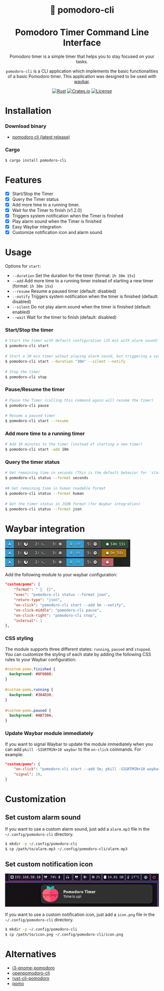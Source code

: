 <div align="center">

#  pomodoro-cli
# Pomodoro Timer Command Line Interface

Pomodoro timer is a simple timer that helps you to stay focused on your tasks.

`pomodoro-cli` is a CLI application which implements the basic functionalities of a basic Pomodoro timer. This application was designed to be used with [waybar](https://github.com/Alexays/Waybar).

[![Rust](https://img.shields.io/badge/Rust-orange.svg)](https://www.rust-lang.org/)
[![Crates.io](https://img.shields.io/crates/v/pomodoro-cli.svg)](https://crates.io/crates/pomodoro-cli)
[![License](https://img.shields.io/badge/license-MIT-blue.svg)](LICENSE.md)

</div>

# Installation

### Download binary

- [pomodoro cli (latest release)](https://github.com/jkallio/pomodoro-cli/releases/latest)

### Cargo

```bash
$ cargo install pomodoro-cli
```

# Features

- [x] Start/Stop the Timer
- [x] Query the Timer status
- [x] Add more time to a running timer.
- [x] Wait for the Timer to finish (v1.2.0)
- [x] Triggers system notification when the Timer is finished
- [x] Play alarm sound when the Timer is finished
- [x] Easy Waybar integration
- [x] Customize notification icon and alarm sound

# Usage

Options for `start`:
- `--duration` Set the duration for the timer (format: `1h 30m 15s`)
- `--add` Add more time to a running timer instead of starting a new timer (format: `1h 30m 15s`)
- `--resume` Resume a paused timer (default: disabled)
- `--notify` Triggers system notification when the timer is finished (default: disabled)
- `--silent` Do not play alarm sound when the timer is finished (default: enabled)
- `--wait` Wait for the timer to finish (default: disabled)

### Start/Stop the timer

```bash
# Start the timer with default configuration (25 min with alarm sound)
$ pomodoro-cli start

# Start a 30 min timer wihout playing alarm sound, but triggering a system notification
$ pomodoro-cli start --duration "30m" --silent --notify

# Stop the timer
$ pomodoro-cli stop
```

### Pause/Resume the timer

```bash
# Pause the Timer (calling this command again will resume the timer)
$ pomodoro-cli pause

# Resume a paused timer
$ pomodoro-cli start --resume
```

### Add more time to a running timer

```bash
# Add 10 minutes to the timer (instead of starting a new timer)
$ pomodoro-cli start -add 10m
```

### Query the timer status

```bash
# Get remaining time in seconds (This is the default behavior for `status`)
$ pomodoro-cli status --format seconds

## Get remaining time in human readable format
$ pomodoro-cli status --format human

# Get the timer status in JSON format (for Waybar integration)
$ pomodoro-cli status --format json
```

# Waybar integration

![Waybar](./assets/screenshot_waybar.png)

Add the following module to your waybar configuration:

```json
"custom/pomo": {
    "format": "   {}",
    "exec": "pomodoro-cli status --format json",
    "return-type": "json",
    "on-click": "pomodoro-cli start --add 5m --notify",
    "on-click-middle": "pomodoro-cli pause",
    "on-click-right": "pomodoro-cli stop",
    "interval": 1
},
```

### CSS styling

The module supports three different states: `running`, `paused` and `stopped`. You can customize the styling of each state by adding the following CSS rules to your Waybar configuration:

```css
#custom-pomo.finished {
  background: #8F0808;
}

#custom-pomo.running {
  background: #304D30;
}

#custom-pomo.paused {
  background: #AB730A;
}
```

###  Update Waybar module immediately

If you want to signal Waybar to update the module immediately when you can add `pkill -SIGRTMIN+10 waybar` to the `on-click` commands. For example:

```json
"custom/pomo": {
    "on-click": "pomodoro-cli start --add 5m; pkill -SIGRTMIN+10 waybar",
    "signal": 10,
}
```

# Customization

## Set custom alarm sound

If you want to use a custom alarm sound, just add a `alarm.mp3` file in the `~/.config/pomodoro-cli` directory.

```bash
$ mkdir -p ~/.config/pomodoro-cli
$ cp /path/to/alarm.mp3 ~/.config/pomodoro-cli/alarm.mp3
```

## Set custom notification icon 

![Waybar](./assets/screenshot_notification.png)

If you want to use a custom notification icon, just add a `icon.png` file in the `~/.config/pomodoro-cli` directory.

```bash
$ mkdir -p ~/.config/pomodoro-cli
$ cp /path/to/icon.png ~/.config/pomodoro-cli/icon.png
```

# Alternatives

- [i3-gnome-pomodoro](https://github.com/kantord/i3-gnome-pomodoro)
- [openpomodoro-cli](https://github.com/open-pomodoro/openpomodoro-cli)
- [rust-cli-pomodoro](https://crates.io/crates/rust-cli-pomodoro)
- [pomo](https://kevinschoon.github.io/pomo/)
